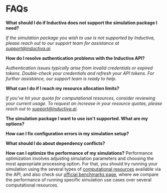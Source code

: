 # FAQs

**What should I do if Inductiva does not support the simulation package I need?**

*If the simulation package you wish to use is not supported by Inductiva, please 
reach out to our support team for assistance at support@inductiva.ai.*

**How do I resolve authentication problems with the Inductiva API?**

*Authentication issues typically arise from invalid credentials or expired tokens. 
Double-check your credentials and refresh your API tokens. For further assistance, 
our support team is ready to help.*

**What can I do if I reach my resource allocation limits?**

*If you've hit your quota for computational resources, consider reviewing your 
current usage. To request an increase in your resource quotas, please reach out 
to support@inductiva.ai.*

**The simulation package I want to use isn't supported. What are my options?**

**How can I fix configuration errors in my simulation setup?**

**What should I do about dependency conflicts?**

**How can I optimize the performance of my simulations?**
Performance optimization involves adjusting simulation parameters and choosing
the most appropriate processing option. For that, you should try running your
simulation using the several types of 
[computational resources](https://tutorials.staging.inductiva.ai/intro_to_api/computational-infrastructure.html)
available via the API, and also check our
[official benchmarks page](https://benchmarks.inductiva.ai/),
where we compare the performance of running specific simulation use cases
over several computational resources. 
 

